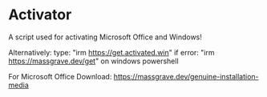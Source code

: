 # Activator
A script used for activating Microsoft Office and Windows!


Alternatively: type: "irm https://get.activated.win" if error: "irm https://massgrave.dev/get" on windows powershell

For Microsoft Office Download:
  https://massgrave.dev/genuine-installation-media
